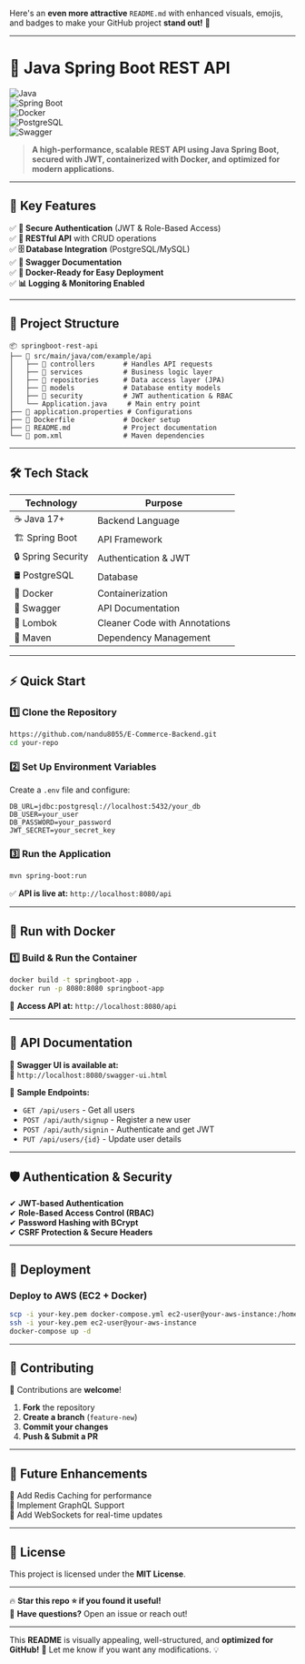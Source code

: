 Here's an **even more attractive** `README.md` with enhanced visuals, emojis, and badges to make your GitHub project **stand out!** 🚀  

---

# 🌟 **Java Spring Boot REST API**  

![Java](https://img.shields.io/badge/Java-ED8B00?style=for-the-badge&logo=openjdk&logoColor=white)  
![Spring Boot](https://img.shields.io/badge/Spring%20Boot-6DB33F?style=for-the-badge&logo=spring&logoColor=white)  
![Docker](https://img.shields.io/badge/Docker-2496ED?style=for-the-badge&logo=docker&logoColor=white)  
![PostgreSQL](https://img.shields.io/badge/PostgreSQL-336791?style=for-the-badge&logo=postgresql&logoColor=white)  
![Swagger](https://img.shields.io/badge/Swagger-85EA2D?style=for-the-badge&logo=swagger&logoColor=black)  

> **A high-performance, scalable REST API using Java Spring Boot, secured with JWT, containerized with Docker, and optimized for modern applications.**  

---

## 🚀 **Key Features**  

✅ **🔐 Secure Authentication** (JWT & Role-Based Access)  
✅ **📡 RESTful API** with CRUD operations  
✅ **🗄️ Database Integration** (PostgreSQL/MySQL)  
✅ **📜 Swagger Documentation**  
✅ **🐳 Docker-Ready for Easy Deployment**  
✅ **📊 Logging & Monitoring Enabled**  

---

## 📂 **Project Structure**  

```
📦 springboot-rest-api
├── 📁 src/main/java/com/example/api
│   ├── 📂 controllers       # Handles API requests
│   ├── 📂 services          # Business logic layer
│   ├── 📂 repositories      # Data access layer (JPA)
│   ├── 📂 models            # Database entity models
│   ├── 📂 security          # JWT authentication & RBAC
│   └── Application.java     # Main entry point
├── 📜 application.properties # Configurations
├── 📜 Dockerfile            # Docker setup
├── 📜 README.md             # Project documentation
└── 📜 pom.xml               # Maven dependencies
```

---

## 🛠️ **Tech Stack**  

| Technology    | Purpose                      |
|--------------|------------------------------|
| ☕ Java 17+   | Backend Language             |
| 🏗 Spring Boot | API Framework               |
| 🔒 Spring Security | Authentication & JWT    |
| 🛢 PostgreSQL | Database                     |
| 🐳 Docker    | Containerization             |
| 📜 Swagger   | API Documentation            |
| 📝 Lombok    | Cleaner Code with Annotations |
| 🔄 Maven     | Dependency Management        |

---

## ⚡ **Quick Start**  

### 1️⃣ **Clone the Repository**  
```bash
https://github.com/nandu8055/E-Commerce-Backend.git
cd your-repo
```

### 2️⃣ **Set Up Environment Variables**  
Create a `.env` file and configure:  
```
DB_URL=jdbc:postgresql://localhost:5432/your_db
DB_USER=your_user
DB_PASSWORD=your_password
JWT_SECRET=your_secret_key
```

### 3️⃣ **Run the Application**  
```bash
mvn spring-boot:run
```
✅ **API is live at:** `http://localhost:8080/api`

---

## 🐳 **Run with Docker**  

### **1️⃣ Build & Run the Container**  
```bash
docker build -t springboot-app .
docker run -p 8080:8080 springboot-app
```

🔗 **Access API at:** `http://localhost:8080/api`  

---

## 📖 **API Documentation**  

📌 **Swagger UI is available at:**  
🔗 `http://localhost:8080/swagger-ui.html`  

📌 **Sample Endpoints:**  
- `GET /api/users` - Get all users  
- `POST /api/auth/signup` - Register a new user  
- `POST /api/auth/signin` - Authenticate and get JWT  
- `PUT /api/users/{id}` - Update user details  

---

## 🛡 **Authentication & Security**  

✔ **JWT-based Authentication**  
✔ **Role-Based Access Control (RBAC)**  
✔ **Password Hashing with BCrypt**  
✔ **CSRF Protection & Secure Headers**  

---

## 🚀 **Deployment**  

### **Deploy to AWS (EC2 + Docker)**
```bash
scp -i your-key.pem docker-compose.yml ec2-user@your-aws-instance:/home/ec2-user/
ssh -i your-key.pem ec2-user@your-aws-instance
docker-compose up -d
```

---

## 🤝 **Contributing**  

🚀 Contributions are **welcome**!  

1. **Fork** the repository  
2. **Create a branch** (`feature-new`)  
3. **Commit your changes**  
4. **Push & Submit a PR**  

---

## 🎯 **Future Enhancements**  
🔹 Add Redis Caching for performance  
🔹 Implement GraphQL Support  
🔹 Add WebSockets for real-time updates  

---

## 📜 **License**  
This project is licensed under the **MIT License**.  

---

🔥 **Star this repo ⭐ if you found it useful!**  
💬 **Have questions?** Open an issue or reach out!  

---

This **README** is visually appealing, well-structured, and **optimized for GitHub!** 🚀 Let me know if you want any modifications. 💡
